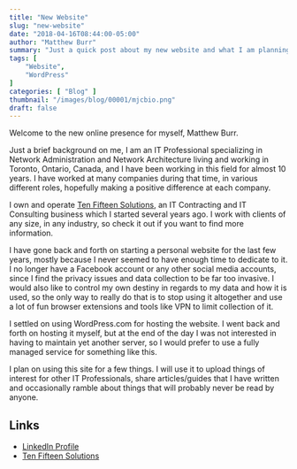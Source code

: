 ```yaml
---
title: "New Website"
slug: "new-website"
date: "2018-04-16T08:44:00-05:00"
author: "Matthew Burr"
summary: "Just a quick post about my new website and what I am planning to use it for. It was a long time coming, so hopefully I can commit to actually posting here often."
tags: [
    "Website",
    "WordPress"
]
categories: [ "Blog" ]
thumbnail: "/images/blog/00001/mjcbio.png"
draft: false
---
```


Welcome to the new online presence for myself, Matthew Burr.

Just a brief background on me, I am an IT Professional specializing in Network Administration and Network Architecture living and working in Toronto, Ontario, Canada, and I have been working in this field for almost 10 years. I have worked at many companies during that time, in various different roles, hopefully making a positive difference at each company.

I own and operate [Ten Fifteen Solutions](https://tenfifteen.ca/), an IT Contracting and IT Consulting business which I started several years ago. I work with clients of any size, in any industry, so check it out if you want to find more information.

I have gone back and forth on starting a personal website for the last few years, mostly because I never seemed to have enough time to dedicate to it. I no longer have a Facebook account or any other social media accounts, since I find the privacy issues and data collection to be far too invasive. I would also like to control my own destiny in regards to my data and how it is used, so the only way to really do that is to stop using it altogether and use a lot of fun browser extensions and tools like VPN to limit collection of it.

I settled on using WordPress.com for hosting the website. I went back and forth on hosting it myself, but at the end of the day I was not interested in having to maintain yet another server, so I would prefer to use a fully managed service for something like this.

I plan on using this site for a few things. I will use it to upload things of interest for other IT Professionals, share articles/guides that I have written and occasionally ramble about things that will probably never be read by anyone.

## Links ##

* [LinkedIn Profile](https://www.linkedin.com/in/matthewburr/)
* [Ten Fifteen Solutions](https://tenfifteen.ca/)
